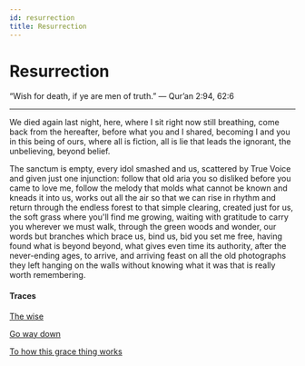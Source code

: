 ```yaml
---
id: resurrection
title: Resurrection
---
```


# Resurrection

“Wish for death, if ye are men of truth.” — Qur’an 2:94, 62:6

---

We died again last night,
here, where I sit right now
still breathing,
come back from the hereafter,
before what you and I shared,
becoming I and you
in this being of ours,
where all is fiction, all is lie
that leads the ignorant,
the unbelieving, beyond belief.

The sanctum is empty,
every idol smashed and us,
scattered by True Voice and given
just one injunction:
follow that old aria you so disliked
before you came to love me,
follow the melody that molds
what cannot be known
and kneads it into us,
works out all the air
so that we can rise in rhythm
and return through the endless forest
to that simple clearing,
created just for us,
the soft grass where you'll find me
growing, waiting with gratitude
to carry you wherever we must walk,
through the green woods and wonder,
our words but branches which brace us,
bind us, bid you set me free,
having found what is beyond beyond,
what gives even time its authority,
after the never-ending ages,
to arrive, and arriving feast
on all the old photographs
they left hanging on the walls
without knowing what it was
that is really worth
remembering.

#### Traces

[The wise](https://www.goodreads.com/book/show/24953865-socrates-defence)

[Go way down](https://www.youtube.com/watch?v=sZ5SI6n1Ljs "Kaleo Live")

[To how this grace thing works](https://www.youtube.com/watch?v=KXs5OpvsE90 "Roll Away Your Stone")